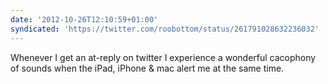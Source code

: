 ```yaml
---
date: '2012-10-26T12:10:59+01:00'
syndicated: 'https://twitter.com/roobottom/status/261791028632236032'
---
```

Whenever I get an at-reply on twitter I experience a wonderful cacophony of sounds when the iPad, iPhone &amp; mac alert me at the same time.
